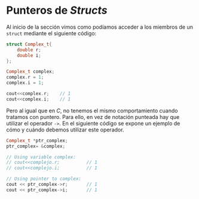 # Punteros de _Structs_

Al inicio de la sección vimos como podíamos acceder a los miembros de un `struct` mediante el siguiente código:

```cpp
struct Complex_t{
    double r;
    double i;
};

Complex_t complex;
complex.r = 1;
complex.i = 1;

cout<<complex.r;    // 1
cout<<complex.i;    // 1
```

Pero al igual que en _C_, no tenemos el mismo comportamiento cuando tratamos con puntero. Para ello, en vez de notación punteada hay que utilizar el operador `->`. En el siguiente código se expone un ejemplo de cómo y cuándo debemos utilizar este operador.

```cpp
Complex_t *ptr_complex;
ptr_complex= &complex;

// Using variable complex:
// cout<<complejo.r;          // 1
// cout<<complejo.i;          // 1

// Using pointer to complex:
cout << ptr_complex->r;       // 1
cout << ptr_complex->i;       // 1
```
